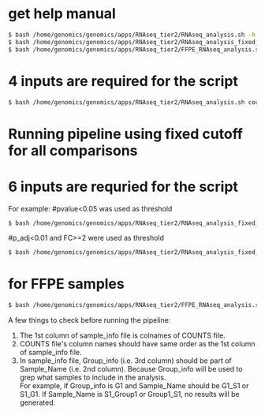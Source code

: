 # get help manual
```bash
$ bash /home/genomics/genomics/apps/RNAseq_tier2/RNAseq_analysis.sh -h 
$ bash /home/genomics/genomics/apps/RNAseq_tier2/RNAseq_analysis_fixed_cutoff.sh -h
$ bash /home/genomics/genomics/apps/RNAseq_tier2/FFPE_RNAseq_analysis.sh -h
```
# 4 inputs are required for the script
```bash
$ bash /home/genomics/genomics/apps/RNAseq_tier2/RNAseq_analysis.sh count.csv sample_info.csv comparison.csv project_ID
```
# Running pipeline using fixed cutoff for all comparisons
# 6 inputs are requried for the script
For example: 
#pvalue<0.05 was used as threshold
```bash
$ bash /home/genomics/genomics/apps/RNAseq_tier2/RNAseq_analysis_fixed_cutoff.sh count.csv sample_info.csv comparison.csv project_ID "pvalue<0.05" 1
```
#p_adj<0.01 and FC>=2 were used as threshold
```bash
$ bash /home/genomics/genomics/apps/RNAseq_tier2/RNAseq_analysis_fixed_cutoff.sh count.csv sample_info.csv comparison.csv project_ID "p_adj<0.01" 2
```
# for FFPE samples
```bash
$ bash /home/genomics/genomics/apps/RNAseq_tier2/FFPE_RNAseq_analysis.sh count.csv sample_info.csv comparison.csv project_ID
```


A few things to check before running the pipeline:  
1. The 1st column of sample_info file is colnames of COUNTS file.  
2. COUNTS file's column names should have same order as the 1st column of sample_info file.  
3. In sample_info file, Group_info (i.e. 3rd column) should be part of Sample_Name (i.e. 2nd column). Because Group_info will be used to grep what samples to include in the analysis.   
For example, if Group_info is G1 and Sample_Name should be G1_S1 or S1_G1. If Sample_Name is S1_Group1 or Group1_S1, no results will be generated.  


